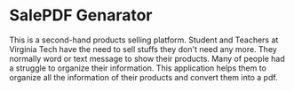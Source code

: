 # SalePDF Genarator
This is a second-hand products selling platform. Student and Teachers at Virginia Tech have the need to sell stuffs they don't need any more. They normally word or text message to show their products. Many of people had a struggle to organize their information. This application helps them to organize all the information of their products and convert them into a pdf. 
